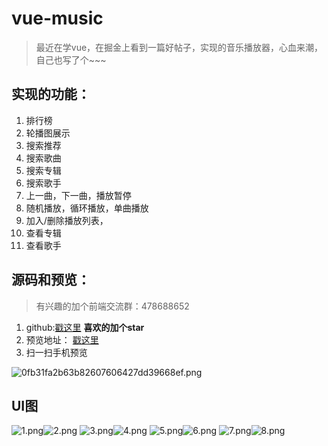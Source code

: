 # vue-music

> 最近在学vue，在掘金上看到一篇好帖子，实现的音乐播放器，心血来潮，自己也写了个~~~

## 实现的功能：
1. 排行榜
2. 轮播图展示
3. 搜索推荐
4. 搜索歌曲
5. 搜索专辑
6. 搜索歌手
7. 上一曲，下一曲，播放暂停
8. 随机播放，循环播放，单曲播放
9. 加入/删除播放列表，
10. 查看专辑
11. 查看歌手

## 源码和预览：

> 有兴趣的加个前端交流群：478688652

1. github:[戳这里](https://github.com/gaoxiaosong1113/vue-music)  **喜欢的加个star**
1. 预览地址： [戳这里](http://www.gxspp.com/web/vue-music)
1. 扫一扫手机预览

![0fb31fa2b63b82607606427dd39668ef.png](./src/assets/images/1.jpg)

 ## UI图

![1.png](./src/assets/images/2.png)![2.png](./src/assets/images/3.png)
![3.png](./src/assets/images/4.png)![4.png](./src/assets/images/5.png)
![5.png](./src/assets/images/6.png)![6.png](./src/assets/images/7.png)
![7.png](./src/assets/images/8.png)![8.png](./src/assets/images/9.png)
